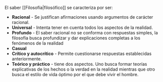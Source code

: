 El saber [[Filosofía|filosófico]] se caracteriza por ser: 
- **Racional** - Se justifican afirmaciones usando argumentos de carácter racional.
- **Universal** - Intenta tener en cuenta todos los aspectos de la realidad.
- **Profundo** - El saber racional no se conforma con respuestas simples, la filosofía busca profundizar y dar explicaciones completas a los fenómenos de la realidad
- **Casual**
- **Crítico y autocrítico** - Permite cuestionarse respuestas establecidas anteriormente.
- **Teórico y práctico** - tiene dos aspectos. Uno busca formar teorías explicativas de los hechos o la verdad en la realidad mientras que otro busca el estilo de vida óptimo por el que debe vivir el hombre.
